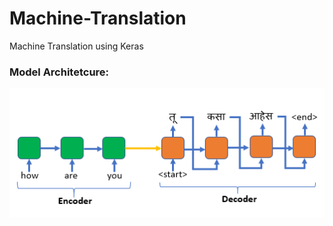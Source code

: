 # Machine-Translation
Machine Translation using Keras

### Model Architetcure:

<img src="https://github.com/Imkaran/Machine-Translation/blob/master/Images/encoder_decoder_model.PNG"
     alt="Markdown Monster icon"
     style="float: left; margin-right: 10px;" />
